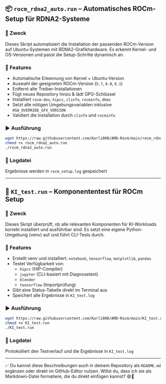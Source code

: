 ## 📦 `rocm_rdna2_auto.run` – Automatisches ROCm-Setup für RDNA2-Systeme

### 🔧 Zweck  
Dieses Skript automatisiert die Installation der passenden ROCm-Version auf Ubuntu-Systemen mit RDNA2-Grafikhardware. Es erkennt Kernel- und OS-Versionen und passt die Setup-Schritte dynamisch an.

### 🚀 Features  
- Automatische Erkennung von Kernel + Ubuntu-Version  
- Auswahl der geeigneten ROCm-Version (`5.7`, `6.0`, `6.1`)  
- Entfernt alte Treiber-Installationen  
- Fügt neues Repository hinzu & lädt GPG-Schlüssel  
- Installiert `rocm-dev`, `hipcc`, `clinfo`, `rocminfo`, `dkms`  
- Setzt alle nötigen Umgebungsvariablen inklusive `HSA_OVERRIDE_GFX_VERSION`  
- Validiert die Installation durch `clinfo` und `rocminfo`

### ▶️ Ausführung  
```bash
wget https://raw.githubusercontent.com/Karli000/AMD-Rocm/main/rocm_rdna2_auto.run
chmod +x rocm_rdna2_auto.run
./rocm_rdna2_auto.run
```

### 📁 Logdatei  
Ergebnisse werden in `rocm_setup.log` gespeichert

---

## 🧪 `KI_test.run` – Komponententest für ROCm Setup

### 🔧 Zweck  
Dieses Skript überprüft, ob alle relevanten Komponenten für KI-Workloads korrekt installiert und ausführbar sind. Es setzt eine eigene Python-Umgebung (venv) auf und führt CLI-Tests durch.

### 🚀 Features  
- Erstellt venv und installiert: `notebook`, `tensorflow`, `matplotlib`, `pandas`  
- Testet Verfügbarkeit von:
  - `hipcc` (HIP-Compiler)
  - `jupyter` (CLI-basiert mit Diagnosetext)
  - `blender`
  - `tensorflow` (Importprüfung)
- Gibt eine Status-Tabelle direkt im Terminal aus  
- Speichert alle Ergebnisse in `KI_test.log`

### ▶️ Ausführung  
```bash
wget https://raw.githubusercontent.com/Karli000/AMD-Rocm/main/KI_test.run
chmod +x KI_test.run
./KI_test.run
```

### 📁 Logdatei  
Protokolliert den Testverlauf und die Ergebnisse in `KI_test.log`

---

✅ Du kannst diese Beschreibungen auch in deinem Repository als `README.md` ergänzen oder direkt im GitHub-Editor nutzen. Willst du, dass ich sie als Markdown-Datei formatiere, die du direkt einfügen kannst? 😄📘
